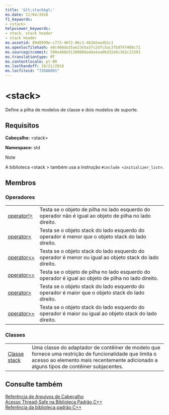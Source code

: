 ```yaml
---
title: '&lt;stack&gt;'
ms.date: 11/04/2016
f1_keywords:
- <stack>
helpviewer_keywords:
- stack, stack header
- stack header
ms.assetid: 89d8999e-c773-46f2-86c1-4b3b5aedb1c1
ms.openlocfilehash: e8c468da35ae23e5a37c2dfc5ac3fbdf47408c71
ms.sourcegitcommit: 590e488e51389066a4da4aa06d32d4c362c23393
ms.translationtype: MT
ms.contentlocale: pt-BR
ms.lasthandoff: 10/21/2019
ms.locfileid: "72686091"
---
```

# <a name="ltstackgt"></a>&lt;stack&gt;

Define a pilha de modelos de classe e dois modelos de suporte.

## <a name="requirements"></a>Requisitos

**Cabeçalho:** \<stack>

**Namespace:** std

> [!NOTE]
> A biblioteca \<stack > também usa a instrução `#include <initializer_list>`.

## <a name="members"></a>Membros

### <a name="operators"></a>Operadores

|||
|-|-|
|[operator!=](../standard-library/stack-operators.md#op_neq)|Testa se o objeto de pilha no lado esquerdo do operador não é igual ao objeto de pilha no lado direito.|
|[operator<](../standard-library/stack-operators.md#op_lt)|Testa se o objeto stack do lado esquerdo do operador é menor que o objeto stack do lado direito.|
|[operator\<=](../standard-library/stack-operators.md#op_lt_eq)|Testa se o objeto stack do lado esquerdo do operador é menor ou igual ao objeto stack do lado direito.|
|[operator==](../standard-library/stack-operators.md#op_eq_eq)|Testa se o objeto de pilha no lado esquerdo do operador é igual ao objeto de pilha no lado direito.|
|[operator>](../standard-library/stack-operators.md#op_gt)|Testa se o objeto stack do lado esquerdo do operador é maior que o objeto stack do lado direito.|
|[operator>=](../standard-library/stack-operators.md#op_gt_eq)|Testa se o objeto stack do lado esquerdo do operador é maior ou igual ao objeto stack do lado direito.|

### <a name="classes"></a>Classes

|||
|-|-|
|[Classe stack](../standard-library/stack-class.md)|Uma classe do adaptador de contêiner de modelo que fornece uma restrição de funcionalidade que limita o acesso ao elemento mais recentemente adicionado a alguns tipos de contêiner subjacentes.|

## <a name="see-also"></a>Consulte também

[Referência de Arquivos de Cabeçalho](../standard-library/cpp-standard-library-header-files.md)\
[Acesso Thread-Safe na Biblioteca Padrão C++](../standard-library/thread-safety-in-the-cpp-standard-library.md)\
[Referência da biblioteca padrão C++](../standard-library/cpp-standard-library-reference.md)
